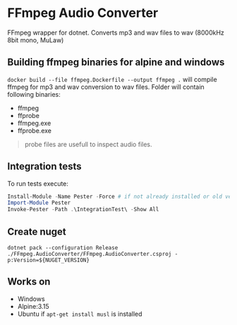 # FFmpeg Audio Converter

FFmpeg wrapper for dotnet. Converts mp3 and wav files to wav (8000kHz 8bit mono, MuLaw)

## Building ffmpeg binaries for alpine and windows
`docker build --file ffmpeg.Dockerfile --output ffmpeg .` will compile ffmpeg for mp3 and wav conversion to wav files. Folder will contain following binaries:
* ffmpeg
* ffprobe
* ffmpeg.exe
* ffprobe.exe

> probe files are usefull to inspect audio files.

## Integration tests
To run tests execute:
```powershell
Install-Module -Name Pester -Force # if not already installed or old version
Import-Module Pester
Invoke-Pester -Path .\IntegrationTest\ -Show All
```

## Create nuget
`dotnet pack --configuration Release ./FFmpeg.AudioConverter/FFmpeg.AudioConverter.csproj -p:Version=${NUGET_VERSION}`

## Works on
* Windows
* Alpine:3.15
* Ubuntu if `apt-get install musl` is installed
